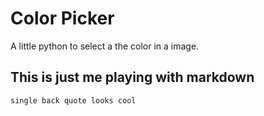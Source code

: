 # Color Picker

A little python to select a the color in a image.


## This is just me playing with markdown

`single back quote looks cool`
